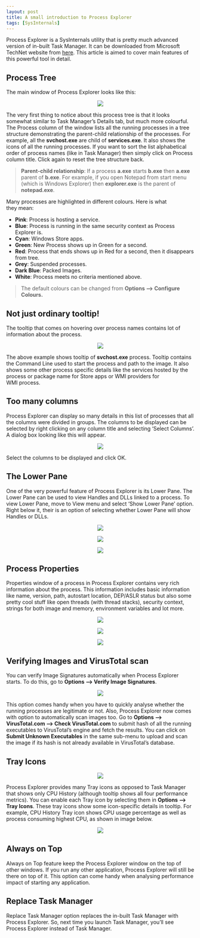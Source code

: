```yaml
---
layout: post
title: A small introduction to Process Explorer
tags: [SysInternals]
---
```


Process Explorer is a SysInternals utility that is pretty much advanced version of in-built Task Manager. It can be downloaded from Microsoft TechNet website from [here](https://technet.microsoft.com/en-us/sysinternals/processexplorer). This article is aimed to cover main features of this powerful tool in detail.

## Process Tree

The main window of Process Explorer looks like this:

<p align="center"><img src="/img/blog/2019/procexp/0-VPrzVZ3yZtHiUNMd" /></p>

The very first thing to notice about this process tree is that it looks somewhat similar to Task Manager’s Details tab, but much more colourful. The Process column of the window lists all the running processes in a tree structure demonstrating the parent-child relationship of the processes. For example, all the **svchost.exe** are child of **services.exe**. It also shows the icons of all the running processes. If you want to sort the list alphabetical order of process names (like in Task Manager) then simply click on Process column title. Click again to reset the tree structure back.

> **Parent-child relationship**: If a process **a.exe** starts **b.exe** then **a.exe** parent of **b.exe**. For example, if you open Notepad from start menu (which is Windows Explorer) then **explorer.exe** is the parent of **notepad.exe**.

Many processes are highlighted in different colours. Here is what they mean:

- **Pink**: Process is hosting a service.
- **Blue**: Process is running in the same security context as Process Explorer is.
- **Cyan**: Windows Store apps.
- **Green**: New Process shows up in Green for a second.
- **Red**: Process that ends shows up in Red for a second, then it disappears from tree.
- **Grey**: Suspended processes.
- **Dark Blue**: Packed Images.
- **White**: Process meets no criteria mentioned above.

> The default colours can be changed from **Options –> Configure Colours.**

## Not just ordinary tooltip!

The tooltip that comes on hovering over process names contains lot of information about the process.

<p align="center"><img src="/img/blog/2019/procexp/1-57VRE-Qbfo-0DLVt-Bd69w.png" /></p>

The above example shows tooltip of **svchost.exe** process. Tooltip contains the Command Line used to start the process and path to the image. It also shows some other process specific details like the services hosted by the process or package name for Store apps or WMI providers for WMI process.

## Too many columns

Process Explorer can display so many details in this list of processes that all the columns were divided in groups. The columns to be displayed can be selected by right clicking on any column title and selecting ‘Select Columns’. A dialog box looking like this will appear.

<p align="center"><img src="/img/blog/2019/procexp/0-lbo4GaeEh4Vju112" /></p>

Select the columns to be displayed and click OK.

## The Lower Pane

One of the very powerful feature of Process Explorer is its Lower Pane. The Lower Pane can be used to view Handles and DLLs linked to a process. To view Lower Pane, move to View menu and select ‘Show Lower Pane’ option. Right below it, their is an option of selecting whether Lower Pane will show Handles or DLLs.

<p align="center"><img src="/img/blog/2019/procexp/1-nKa_0hoZbwvg5vBlKUaaDw.png" /></p>
<p align="center"><img src="/img/blog/2019/procexp/1-TWcEwQNN6tX9pJnVcEzl9Q.png" /></p>
<p align="center"><img src="/img/blog/2019/procexp/1-loVl-et4WpioXM0XZdqZgA.png" /></p>

## Process Properties

Properties window of a process in Process Explorer contains very rich information about the process. This information includes basic information like name, version, path, autostart location, DEP/ASLR status but also some pretty cool stuff like open threads (with thread stacks), security context, strings for both image and memory, environment variables and lot more.

<p align="center"><img src="/img/blog/2019/procexp/1-FnDV5v_ujwnL-8_n_xBfxg.png" /></p>
<p align="center"><img src="/img/blog/2019/procexp/1-5Q7frlnarYUKrbpa26Xsow.png" /></p>
<p align="center"><img src="/img/blog/2019/procexp/1-bM7xQNlUlAEz_Onv0ExXgw.png" /></p>

## Verifying Images and VirusTotal scan

You can verify Image Signatures automatically when Process Explorer starts. To do this, go to **Options –> Verify Image Signatures**.

<p align="center"><img src="/img/blog/2019/procexp/0-GESzYL6sfDixuK4L" /></p>

This option comes handy when you have to quickly analyse whether the running processes are legitimate or not. Also, Process Explorer now comes with option to automatically scan images too. Go to **Options –> VirusTotal.com –> Check VirusTotal.com** to submit hash of all the running executables to VirusTotal’s engine and fetch the results. You can click on **Submit Unknown Executables** in the same sub-menu to upload and scan the image if its hash is not already available in VirusTotal’s database.

## Tray Icons

<p align="center"><img src="/img/blog/2019/procexp/0-ep-f_MgzNSlhhPxP" /></p>

Process Explorer provides many Tray icons as opposed to Task Manager that shows only CPU History (although tooltip shows all four performance metrics). You can enable each Tray icon by selecting them in **Options –> Tray Icons**. These tray icons show some icon-specific details in tooltip. For example, CPU History Tray icon shows CPU usage percentage as well as process consuming highest CPU, as shown in image below.

<p align="center"><img src="/img/blog/2019/procexp/0-n6z7y82IQKqNbZRo" /></p>

## Always on Top

Always on Top feature keep the Process Explorer window on the top of other windows. If you run any other application, Process Explorer will still be there on top of it. This option can come handy when analysing performance impact of starting any application.

## Replace Task Manager

Replace Task Manager option replaces the in-built Task Manager with Process Explorer. So, next time you launch Task Manager, you’ll see Process Explorer instead of Task Manager.
